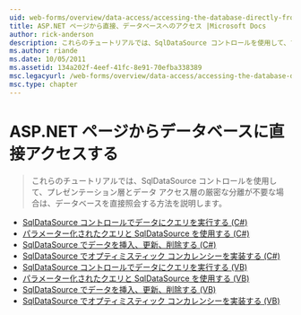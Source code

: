 ```yaml
---
uid: web-forms/overview/data-access/accessing-the-database-directly-from-an-aspnet-page/index
title: ASP.NET ページから直接、データベースへのアクセス |Microsoft Docs
author: rick-anderson
description: これらのチュートリアルでは、SqlDataSource コントロールを使用して、プレゼンテーションとデータを厳密に分離が不要な場合は、データベースを直接照会する方法を説明しています.
ms.author: riande
ms.date: 10/05/2011
ms.assetid: 134a202f-4eef-41fc-8e91-70efba338389
msc.legacyurl: /web-forms/overview/data-access/accessing-the-database-directly-from-an-aspnet-page
msc.type: chapter
---
```

<a name="accessing-the-database-directly-from-an-aspnet-page"></a>ASP.NET ページからデータベースに直接アクセスする
====================
> これらのチュートリアルでは、SqlDataSource コントロールを使用して、プレゼンテーション層とデータ アクセス層の厳密な分離が不要な場合は、データベースを直接照会する方法を説明します。


- [SqlDataSource コントロールでデータにクエリを実行する (C#)](querying-data-with-the-sqldatasource-control-cs.md)
- [パラメーター化されたクエリと SqlDataSource を使用する (C#)](using-parameterized-queries-with-the-sqldatasource-cs.md)
- [SqlDataSource でデータを挿入、更新、削除する (C#)](inserting-updating-and-deleting-data-with-the-sqldatasource-cs.md)
- [SqlDataSource でオプティミスティック コンカレンシーを実装する (C#)](implementing-optimistic-concurrency-with-the-sqldatasource-cs.md)
- [SqlDataSource コントロールでデータにクエリを実行する (VB)](querying-data-with-the-sqldatasource-control-vb.md)
- [パラメーター化されたクエリと SqlDataSource を使用する (VB)](using-parameterized-queries-with-the-sqldatasource-vb.md)
- [SqlDataSource でデータを挿入、更新、削除する (VB)](inserting-updating-and-deleting-data-with-the-sqldatasource-vb.md)
- [SqlDataSource でオプティミスティック コンカレンシーを実装する (VB)](implementing-optimistic-concurrency-with-the-sqldatasource-vb.md)
